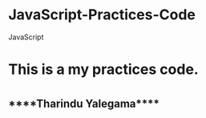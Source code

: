 # JavaScript-Practices-Code
JavaScript

<h1>This is a my practices code.<h1>
<h2>****Tharindu Yalegama****<h2>

